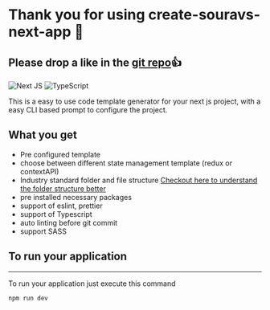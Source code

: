 # Thank you for using create-souravs-next-app 🙏
## Please drop a like in the [git repo](https://github.com/souravlayek/create-souravs-next-app)👍

![Next JS](https://img.shields.io/badge/Next-black?style=for-the-badge&logo=next.js&logoColor=white)
![TypeScript](https://img.shields.io/badge/typescript-%23007ACC.svg?style=for-the-badge&logo=typescript&logoColor=white)

This is a easy to use code template generator for your next js project, with a easy CLI based prompt to configure the project.

## What you get

- Pre configured template
- choose between different state management template (redux or contextAPI)
- Industry standard folder and file structure [Checkout here to understand the folder structure better](https://medium.com/@layeksourav/the-best-way-to-organize-your-react-project-ed3e951ee8b0)
- pre installed necessary packages
- support of eslint, prettier
- support of Typescript
- auto linting before git commit
- support SASS


## To run your application
---
To run your application just execute this command
```bash
npm run dev
```
